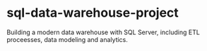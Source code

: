 # sql-data-warehouse-project
Building a modern data warehouse with SQL Server, including ETL proceesses, data modeling and analytics.
